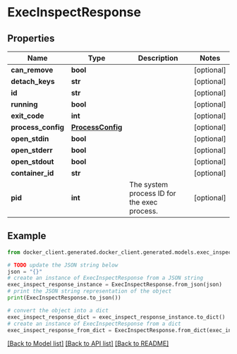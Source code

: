 # ExecInspectResponse


## Properties

Name | Type | Description | Notes
------------ | ------------- | ------------- | -------------
**can_remove** | **bool** |  | [optional] 
**detach_keys** | **str** |  | [optional] 
**id** | **str** |  | [optional] 
**running** | **bool** |  | [optional] 
**exit_code** | **int** |  | [optional] 
**process_config** | [**ProcessConfig**](ProcessConfig.md) |  | [optional] 
**open_stdin** | **bool** |  | [optional] 
**open_stderr** | **bool** |  | [optional] 
**open_stdout** | **bool** |  | [optional] 
**container_id** | **str** |  | [optional] 
**pid** | **int** | The system process ID for the exec process. | [optional] 

## Example

```python
from docker_client.generated.docker_client.generated.models.exec_inspect_response import ExecInspectResponse

# TODO update the JSON string below
json = "{}"
# create an instance of ExecInspectResponse from a JSON string
exec_inspect_response_instance = ExecInspectResponse.from_json(json)
# print the JSON string representation of the object
print(ExecInspectResponse.to_json())

# convert the object into a dict
exec_inspect_response_dict = exec_inspect_response_instance.to_dict()
# create an instance of ExecInspectResponse from a dict
exec_inspect_response_from_dict = ExecInspectResponse.from_dict(exec_inspect_response_dict)
```
[[Back to Model list]](../README.md#documentation-for-models) [[Back to API list]](../README.md#documentation-for-api-endpoints) [[Back to README]](../README.md)


